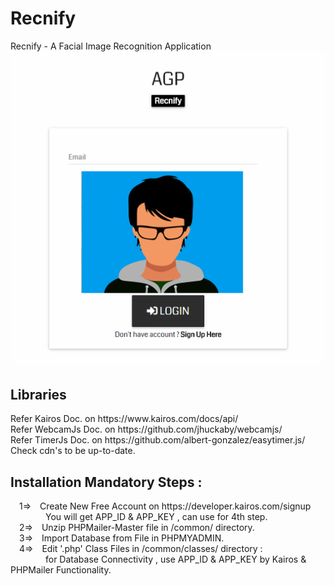 # Recnify
Recnify - A Facial Image Recognition Application
![alt text](https://github.com/adi987123/Recnify/blob/master/images/git-main.jpg)
<h2>Libraries</h2>
Refer Kairos Doc. on https://www.kairos.com/docs/api/<br>
Refer WebcamJs Doc. on https://github.com/jhuckaby/webcamjs/<br>
Refer TimerJs Doc. on https://github.com/albert-gonzalez/easytimer.js/<br>
Check cdn's to be up-to-date.
<h2>Installation Mandatory Steps :</h2>
&emsp;1=>&emsp;Create New Free Account on https://developer.kairos.com/signup<br>
&emsp;&emsp;&emsp;&emsp;You will get APP_ID & APP_KEY , can use for 4th step.<br>
&emsp;2=>&emsp;Unzip PHPMailer-Master file in /common/ directory.<br>
&emsp;3=>&emsp;Import Database from File in PHPMYADMIN.<br>
&emsp;4=>&emsp;Edit '.php' Class Files in /common/classes/ directory :<br>
&emsp;&emsp;&emsp;&emsp;for Database Connectivity , use APP_ID & APP_KEY by Kairos & PHPMailer Functionality.
